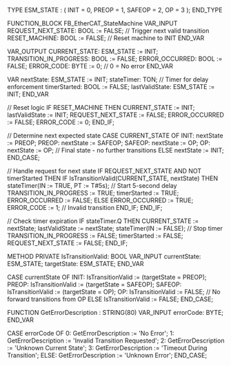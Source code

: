TYPE ESM_STATE :
(
    INIT = 0,
    PREOP = 1,
    SAFEOP = 2,
    OP = 3
);
END_TYPE

FUNCTION_BLOCK FB_EtherCAT_StateMachine
VAR_INPUT
    REQUEST_NEXT_STATE: BOOL := FALSE; // Trigger next valid transition
    RESET_MACHINE: BOOL := FALSE;      // Reset machine to INIT
END_VAR

VAR_OUTPUT
    CURRENT_STATE: ESM_STATE := INIT;
    TRANSITION_IN_PROGRESS: BOOL := FALSE;
    ERROR_OCCURRED: BOOL := FALSE;
    ERROR_CODE: BYTE := 0;              // 0 = No error
END_VAR

VAR
    nextState: ESM_STATE := INIT;
    stateTimer: TON;                    // Timer for delay enforcement
    timerStarted: BOOL := FALSE;
    lastValidState: ESM_STATE := INIT;
END_VAR

// Reset logic
IF RESET_MACHINE THEN
    CURRENT_STATE := INIT;
    lastValidState := INIT;
    REQUEST_NEXT_STATE := FALSE;
    ERROR_OCCURRED := FALSE;
    ERROR_CODE := 0;
END_IF;

// Determine next expected state
CASE CURRENT_STATE OF
    INIT:
        nextState := PREOP;
    PREOP:
        nextState := SAFEOP;
    SAFEOP:
        nextState := OP;
    OP:
        nextState := OP; // Final state - no further transitions
    ELSE
        nextState := INIT;
END_CASE;

// Handle request for next state
IF REQUEST_NEXT_STATE AND NOT timerStarted THEN
    IF IsTransitionValid(CURRENT_STATE, nextState) THEN
        stateTimer(IN := TRUE, PT := T#5s); // Start 5-second delay
        TRANSITION_IN_PROGRESS := TRUE;
        timerStarted := TRUE;
        ERROR_OCCURRED := FALSE;
    ELSE
        ERROR_OCCURRED := TRUE;
        ERROR_CODE := 1; // Invalid transition
    END_IF;
END_IF;

// Check timer expiration
IF stateTimer.Q THEN
    CURRENT_STATE := nextState;
    lastValidState := nextState;
    stateTimer(IN := FALSE); // Stop timer
    TRANSITION_IN_PROGRESS := FALSE;
    timerStarted := FALSE;
    REQUEST_NEXT_STATE := FALSE;
END_IF;

METHOD PRIVATE IsTransitionValid: BOOL
VAR_INPUT
    currentState: ESM_STATE;
    targetState: ESM_STATE;
END_VAR

CASE currentState OF
    INIT:
        IsTransitionValid := (targetState = PREOP);
    PREOP:
        IsTransitionValid := (targetState = SAFEOP);
    SAFEOP:
        IsTransitionValid := (targetState = OP);
    OP:
        IsTransitionValid := FALSE; // No forward transitions from OP
    ELSE
        IsTransitionValid := FALSE;
END_CASE;

FUNCTION GetErrorDescription : STRING(80)
VAR_INPUT
    errorCode: BYTE;
END_VAR

CASE errorCode OF
    0: GetErrorDescription := 'No Error';
    1: GetErrorDescription := 'Invalid Transition Requested';
    2: GetErrorDescription := 'Unknown Current State';
    3: GetErrorDescription := 'Timeout During Transition';
    ELSE: GetErrorDescription := 'Unknown Error';
END_CASE;
